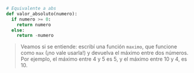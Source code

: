 


```python
# Equivalente a abs
def valor_absoluto(numero):
  if numero >= 0:
    return numero
  else:
    return -numero
```

> Veamos si se entiende: escribí una función `maximo`, que funcione como `max` (¡no vale usarla!) y devuelva el máximo entre dos números. Por ejemplo, el máximo entre 4 y 5 es 5, y el máximo entre 10 y 4, es 10.
